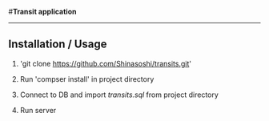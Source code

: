 #**Transit application**

--------------------
Installation / Usage
--------------------

1. 'git clone https://github.com/Shinasoshi/transits.git'

2. Run  'compser install' in project directory

3. Connect to DB and import *_transits.sql_* from project directory

4. Run server
